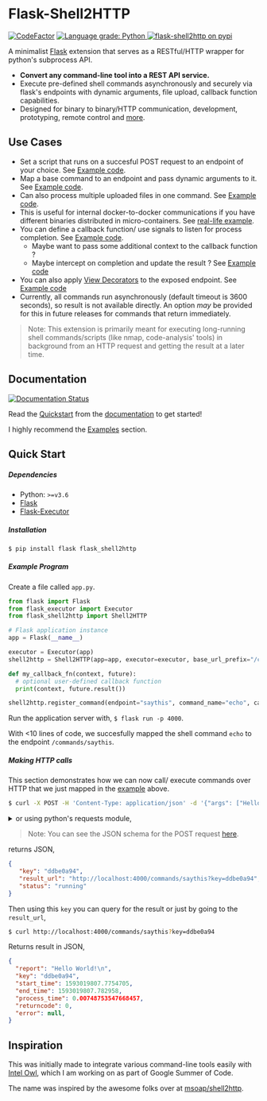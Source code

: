 # Flask-Shell2HTTP

[![CodeFactor](https://www.codefactor.io/repository/github/eshaan7/flask-shell2http/badge)](https://www.codefactor.io/repository/github/eshaan7/flask-shell2http)
<a href="https://lgtm.com/projects/g/Eshaan7/Flask-Shell2HTTP/context:python">
  <img alt="Language grade: Python" src="https://img.shields.io/lgtm/grade/python/g/Eshaan7/Flask-Shell2HTTP.svg?logo=lgtm&logoWidth=18"/>
</a>
[![flask-shell2http on pypi](https://img.shields.io/pypi/v/flask-shell2http)](https://pypi.org/project/Flask-Shell2HTTP/)

A minimalist [Flask](https://github.com/pallets/flask) extension that serves as a RESTful/HTTP wrapper for python's subprocess API.

- **Convert any command-line tool into a REST API service.**
- Execute pre-defined shell commands asynchronously and securely via flask's endpoints with dynamic arguments, file upload, callback function capabilities.
- Designed for binary to binary/HTTP communication, development, prototyping, remote control and [more](https://flask-shell2http.readthedocs.io/en/stable/Examples.html).


## Use Cases

- Set a script that runs on a succesful POST request to an endpoint of your choice. See [Example code](examples/run_script.py).
- Map a base command to an endpoint and pass dynamic arguments to it. See [Example code](examples/basic.py).
- Can also process multiple uploaded files in one command. See [Example code](examples/multiple_files.py).
- This is useful for internal docker-to-docker communications if you have different binaries distributed in micro-containers. See [real-life example](https://github.com/intelowlproject/IntelOwl/blob/develop/integrations/peframe/app.py).
- You can define a callback function/ use signals to listen for process completion. See [Example code](examples/with_callback.py). 
  * Maybe want to pass some additional context to the callback function ? 
  * Maybe intercept on completion and update the result ? See [Example code](examples/custom_save_fn.py)
- You can also apply [View Decorators](https://flask.palletsprojects.com/en/1.1.x/patterns/viewdecorators/) to the exposed endpoint. See [Example code](examples/with_decorators.py)
- Currently, all commands run asynchronously (default timeout is 3600 seconds), so result is not available directly. An option _may_ be provided for this in future releases for commands that return immediately.

> Note: This extension is primarily meant for executing long-running
> shell commands/scripts (like nmap, code-analysis' tools) in background from an HTTP request and getting the result at a later time.

## Documentation

[![Documentation Status](https://readthedocs.org/projects/flask-shell2http/badge/?version=latest)](https://flask-shell2http.readthedocs.io/en/latest/?badge=latest)

Read the [Quickstart](https://flask-shell2http.readthedocs.io/en/stable/Quickstart.html) 
from the [documentation](https://flask-shell2http.readthedocs.io/) to get started!

I highly recommend the [Examples](https://flask-shell2http.readthedocs.io/en/stable/Examples.html) section.

## Quick Start

##### Dependencies

* Python: `>=v3.6`
* [Flask](https://pypi.org/project/Flask/)
* [Flask-Executor](https://pypi.org/project/Flask-Executor)

##### Installation

```bash
$ pip install flask flask_shell2http
```

##### Example Program

Create a file called `app.py`.

```python
from flask import Flask
from flask_executor import Executor
from flask_shell2http import Shell2HTTP

# Flask application instance
app = Flask(__name__)

executor = Executor(app)
shell2http = Shell2HTTP(app=app, executor=executor, base_url_prefix="/commands/")

def my_callback_fn(context, future):
  # optional user-defined callback function
  print(context, future.result())

shell2http.register_command(endpoint="saythis", command_name="echo", callback_fn=my_callback_fn, decorators=[])
```

Run the application server with, `$ flask run -p 4000`.

With <10 lines of code, we succesfully mapped the shell command `echo` to the endpoint `/commands/saythis`.

##### Making HTTP calls

This section demonstrates how we can now call/ execute commands over HTTP that we just mapped in the [example](#example-program) above.

```bash
$ curl -X POST -H 'Content-Type: application/json' -d '{"args": ["Hello", "World!"]}' http://localhost:4000/commands/saythis
```

<details><summary>or using python's requests module,</summary>

```python
# You can also add a timeout if you want, default value is 3600 seconds
data = {"args": ["Hello", "World!"], "timeout": 60}
resp = requests.post("http://localhost:4000/commands/saythis", json=data)
print("Result:", resp.json())
```

</details>

> Note: You can see the JSON schema for the POST request [here](https://github.com/Eshaan7/Flask-Shell2HTTP/blob/master/post-request-schema.json).

returns JSON,

```json
{
   "key": "ddbe0a94",
   "result_url": "http://localhost:4000/commands/saythis?key=ddbe0a94",
   "status": "running"
}
```

Then using this `key` you can query for the result or just by going to the `result_url`,

```bash
$ curl http://localhost:4000/commands/saythis?key=ddbe0a94
```

Returns result in JSON,

```json
{
  "report": "Hello World!\n",
  "key": "ddbe0a94",
  "start_time": 1593019807.7754705,
  "end_time": 1593019807.782958,
  "process_time": 0.00748753547668457,
  "returncode": 0,
  "error": null,
}
```

## Inspiration

This was initially made to integrate various command-line tools easily with [Intel Owl](https://github.com/intelowlproject/IntelOwl), which I am working on as part of Google Summer of Code.

The name was inspired by the awesome folks over at [msoap/shell2http](https://github.com/msoap/shell2http).
